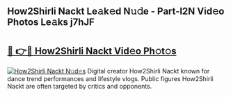 ## How2Shirli Nackt Le𝚊k𝚎d N𝚞𝚍e - Part-I2N Vid𝚎o Photos Le𝚊ks j7hJF

# <h2><a href="http://fb1y5u5.evod.top/?m=How2Shirli+Nackt">🔗 👉🔴 How2Shirli Nackt Vid𝚎o Ph𝚘t𝚘s</a></h2>

[![How2Shirli Nackt N𝚞d𝚎s](https://i.imgur.com/8V9OHl7.gif)](http://fb1y5u5.evod.top/?m=How2Shirli+Nackt)
Digital creator How2Shirli Nackt known for dance trend performances and lifestyle vlogs. Public figures How2Shirli Nackt are often targeted by critics and opponents. 
